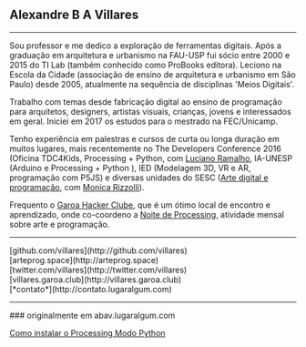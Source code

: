 ## Alexandre B A Villares
<hr>
Sou professor e me dedico a exploração de ferramentas digitais. Após a graduação em arquitetura e urbanismo na FAU-USP fui sócio entre 2000 e 2015 do TI Lab (também conhecido como ProBooks editora). Leciono na Escola da Cidade (associação de ensino de arquitetura e urbanismo em São Paulo) desde 2005, atualmente na sequência de disciplinas 'Meios Digitais'.

Trabalho com temas desde fabricação digital ao ensino de programação para arquitetos, designers, artistas visuais, crianças, jovens  e interessados em geral. Iniciei em 2017 os estudos para o mestrado na FEC/Unicamp.

Tenho experiência  em  palestras e cursos de curta ou longa duração em muitos lugares, mais recentemente no The Developers Conference 2016 (Oficina TDC4Kids, Processing + Python, com [Luciano Ramalho](https://github.com/ramalho), IA-UNESP (Arduino e Processing + Python ),  IED (Modelagem 3D, VR e AR, programação com P5JS) e diversas unidades do SESC ([Arte digital e programação](http://artepro.space), com [Monica Rizzolli](https://github.com/monicarizzolli)).

Frequento o [Garoa Hacker Clube](https://garoa.net.br), que é um ótimo local de encontro e aprendizado, onde co-coordeno a [Noite de Processing](https://garoa.net.br/wiki/Noite_de_Processing), atividade mensal sobre arte e programação.
<hr>
[github.com/villares](http://github.com/villares)<br>
[arteprog.space](http://arteprog.space)<br>
[twitter.com/villares](http://twitter.com/villares)<br>
[villares.garoa.club](http://villares.garoa.club)<br>
[*contato*](http://contato.lugaralgum.com)

<hr>
### originalmente em abav.lugaralgum.com

[Como instalar o Processing Modo Python](http://villares.github.io/como-instalar-o-processing-modo-python/)
